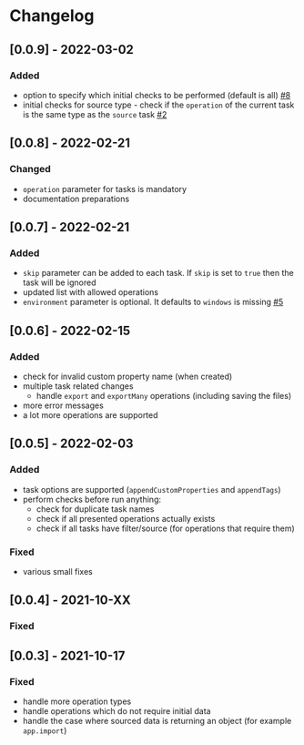 # Changelog

## [0.0.9] - 2022-03-02

### Added

- option to specify which initial checks to be performed (default is all) [#8](https://github.com/Informatiqal/automatiqal/issues/8)
- initial checks for source type - check if the `operation` of the current task is the same type as the `source` task [#2](https://github.com/Informatiqal/automatiqal/issues/2)

## [0.0.8] - 2022-02-21

### Changed

- `operation` parameter for tasks is mandatory
- documentation preparations

## [0.0.7] - 2022-02-21

### Added

- `skip` parameter can be added to each task. If `skip` is set to `true` then the task will be ignored
- updated list with allowed operations
- `environment` parameter is optional. It defaults to `windows` is missing [#5](https://github.com/Informatiqal/automatiqal/issues/5)

## [0.0.6] - 2022-02-15

### Added

- check for invalid custom property name (when created)
- multiple task related changes
  - handle `export` and `exportMany` operations (including saving the files)
- more error messages
- a lot more operations are supported

## [0.0.5] - 2022-02-03

### Added

- task options are supported (`appendCustomProperties` and `appendTags`)
- perform checks before run anything:
  - check for duplicate task names
  - check if all presented operations actually exists
  - check if all tasks have filter/source (for operations that require them)

### Fixed

- various small fixes

## [0.0.4] - 2021-10-XX

### Fixed

## [0.0.3] - 2021-10-17

### Fixed

- handle more operation types
- handle operations which do not require initial data
- handle the case where sourced data is returning an object (for example `app.import`)
